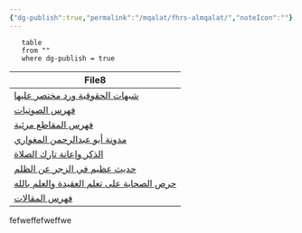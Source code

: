 ```yaml
---
{"dg-publish":true,"permalink":"/mqalat/fhrs-almqalat/","noteIcon":""}
---
```


``` dataview
   table 
   from ""
   where dg-publish = true
   ```

  

| File8                                                                                                                                                                                                                                                                                                                                       |
| ------------------------------------------------------------------------------------------------------------------------------------------------------------------------------------------------------------------------------------------------------------------------------------------------------------------------------------------- |
| [شبهات الحقوقية ورد مختصر عليها](app://obsidian.md/%D8%B4%D8%A8%D9%87%D8%A7%D8%AA%20%D9%88%D8%B1%D8%AF%D9%88%D8%AF/%D8%B4%D8%A8%D9%87%D8%A7%D8%AA%20%D8%A7%D9%84%D8%AD%D9%82%D9%88%D9%82%D9%8A%D8%A9%20%D9%88%D8%B1%D8%AF%20%D9%85%D8%AE%D8%AA%D8%B5%D8%B1%20%D8%B9%D9%84%D9%8A%D9%87%D8%A7%20.md)                                          |
| [فهرس الصوتيات](app://obsidian.md/%D8%B5%D9%88%D8%AA%D9%8A%D8%A7%D8%AA/%D9%81%D9%87%D8%B1%D8%B3%20%D8%A7%D9%84%D8%B5%D9%88%D8%AA%D9%8A%D8%A7%D8%AA.md)                                                                                                                                                                                      |
| [فهرس المقاطع مرئية](app://obsidian.md/%D9%85%D9%82%D8%A7%D8%B7%D8%B9%20%D9%85%D8%B1%D8%A6%D9%8A%D8%A9/%D9%81%D9%87%D8%B1%D8%B3%20%D8%A7%D9%84%D9%85%D9%82%D8%A7%D8%B7%D8%B9%20%D9%85%D8%B1%D8%A6%D9%8A%D8%A9.md)                                                                                                                           |
| [مدونة أبو عبدالرحمن المغواري](app://obsidian.md/%D9%85%D8%AF%D9%88%D9%86%D8%A9%20%D8%A3%D8%A8%D9%88%20%D8%B9%D8%A8%D8%AF%D8%A7%D9%84%D8%B1%D8%AD%D9%85%D9%86%20%D8%A7%D9%84%D9%85%D8%BA%D9%88%D8%A7%D8%B1%D9%8A.md)                                                                                                                        |
| [الذكر وإعانة تارك الصلاة](app://obsidian.md/%D9%85%D9%82%D8%A7%D9%84%D8%A7%D8%AA/%D8%A7%D9%84%D8%B0%D9%83%D8%B1%20%D9%88%D8%A5%D8%B9%D8%A7%D9%86%D8%A9%20%D8%AA%D8%A7%D8%B1%D9%83%20%D8%A7%D9%84%D8%B5%D9%84%D8%A7%D8%A9.md)                                                                                                               |
| [حديث عظيم في الزجر عن الظلم](app://obsidian.md/%D9%85%D9%82%D8%A7%D9%84%D8%A7%D8%AA/%D8%AD%D8%AF%D9%8A%D8%AB%20%D8%B9%D8%B8%D9%8A%D9%85%20%D9%81%D9%8A%20%D8%A7%D9%84%D8%B2%D8%AC%D8%B1%20%D8%B9%D9%86%20%D8%A7%D9%84%D8%B8%D9%84%D9%85.md)                                                                                                |
| [حرص الصحابة على تعلم العقيدة والعلم بالله](app://obsidian.md/%D9%85%D9%82%D8%A7%D9%84%D8%A7%D8%AA/%D8%AD%D8%B1%D8%B5%20%D8%A7%D9%84%D8%B5%D8%AD%D8%A7%D8%A8%D8%A9%20%D8%B9%D9%84%D9%89%20%D8%AA%D8%B9%D9%84%D9%85%20%D8%A7%D9%84%D8%B9%D9%82%D9%8A%D8%AF%D8%A9%20%D9%88%D8%A7%D9%84%D8%B9%D9%84%D9%85%20%D8%A8%D8%A7%D9%84%D9%84%D9%87.md) |
| [فهرس المقالات](app://obsidian.md/%D9%85%D9%82%D8%A7%D9%84%D8%A7%D8%AA/%D9%81%D9%87%D8%B1%D8%B3%20%D8%A7%D9%84%D9%85%D9%82%D8%A7%D9%84%D8%A7%D8%AA%20.md)                                                                                                                                                                                   |
fefweffefweffwe
   
   
   
   




